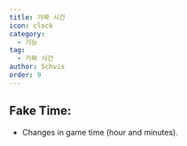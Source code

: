 ```yaml
---
title: 가짜 시간
icon: clock
category:
  - 기능
tag:
  - 가짜 시간
author: Schvis
order: 9
---
```


## Fake Time:
- Changes in game time (hour and minutes).
